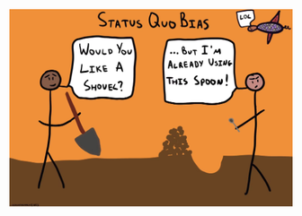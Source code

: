 <img src="/status-quo-bias-meme.png" class="object-scale-down mx-auto absolute inset-0 max-h-full max-w-full" />

<!-- 
С чём связанна эта инерция? 

Ответ - status quo bias. Это предрасположенность людей придерживаться привычного решения, вместо того, чтобы пробовать новые. Она сформировалась у нас эволюционно и помогала нам выживать. Если мы вчера запинали волка ногами, то скорее всего запинаем и завтра.
В современном же мире это может нам вредить. Вряд-ли рытье траншеи ложкой, чистка унитаза вилкой и использования redux-а для стейтменеджемента оптимально, хоть и работает. Тут у нас нет сереберянной пули, которая закроет все наши задачи. То, что работает для одного проекта и команды не факт, что будет работать для нас

-->
